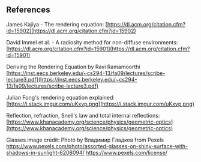 ## References

James Kajiya - The rendering equation: [https://dl.acm.org/citation.cfm?id=15902](https://dl.acm.org/citation.cfm?id=15902)

David Immel et al. - A radiosity method for non-diffuse environments: [https://dl.acm.org/citation.cfm?id=15901](https://dl.acm.org/citation.cfm?id=15901)

Deriving the Rendering Equation by Ravi Ramamoorthi [https://inst.eecs.berkeley.edu/~cs294-13/fa09/lectures/scribe-lecture3.pdf](https://inst.eecs.berkeley.edu/~cs294-13/fa09/lectures/scribe-lecture3.pdf)

Julian Fong's rendering equation explained: [https://i.stack.imgur.com/uKxvp.png](https://i.stack.imgur.com/uKxvp.png)

Reflection, refraction, Snell's law and total internal reflections: [https://www.khanacademy.org/science/physics/geometric-optics](https://www.khanacademy.org/science/physics/geometric-optics)

Glasses image credit: Photo by Владимир Гладков from Pexels
https://www.pexels.com/photo/assorted-glasses-on-shiny-surface-with-shadows-in-sunlight-6208094/
https://www.pexels.com/license/

